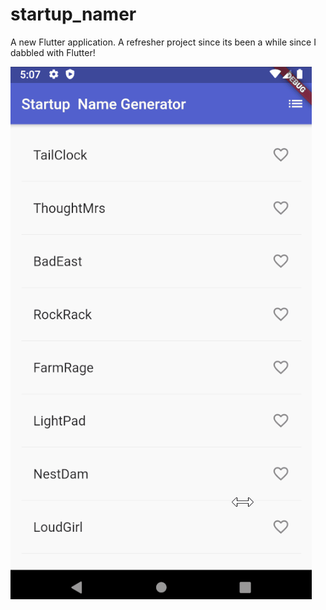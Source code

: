 # startup_namer

A new Flutter application. A refresher project since its been a while since I dabbled with Flutter!


![Screenshot of the app](./demo.gif)